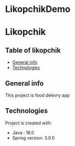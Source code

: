 # LikopchikDemo

# Likopchik

## Table of likopchik
* [General info](#general-info)
* [Technologies](#technologies)


## General info
This project is food delevry app
	
## Technologies
Project is created with:
* Java : 18.0
* Spring version: 3.0.0
